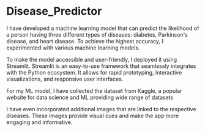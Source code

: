 # Disease_Predictor
I have developed a machine learning model that can predict the likelihood of a person having three different types of diseases: diabetes, Parkinson's disease, and heart disease. To achieve the highest accuracy, I experimented with various machine learning models.

To make the model accessible and user-friendly, I deployed it using Streamlit. Streamlit is an easy-to-use framework that seamlessly integrates with the Python ecosystem. It allows for rapid prototyping, interactive visualizations, and responsive user interfaces.

For my ML model, I have collected the dataset from Kaggle, a popular website for data science and ML providing wide range of datasets

I have even incorporated additional images that are linked to the respective diseases. These images provide visual cues and make the app more engaging and informative.
